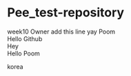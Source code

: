 # Pee_test-repository
week10
Owner add this line 
yay Poom  
Hello Github  
Hey  
Hello Poom


korea